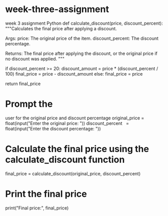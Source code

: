 # week-three-assignment
week 3 assignment
Python
def calculate_discount(price, discount_percent):
  """Calculates the final price after applying a discount.

  Args:
    price: The original price of the item.
    discount_percent: The discount percentage.   


  Returns:
    The final price after applying the discount, or the original price if no discount was applied.
  """

  if discount_percent >= 20:
    discount_amount = price * (discount_percent / 100)
    final_price = price - discount_amount
  else:
    final_price = price

  return final_price

# Prompt the   
 user for the original price and discount percentage
original_price = float(input("Enter the original price: "))
discount_percent   
 = float(input("Enter the discount percentage: "))

# Calculate the final price using the calculate_discount function
final_price = calculate_discount(original_price, discount_percent)

# Print the final price   

print("Final price:", final_price)
